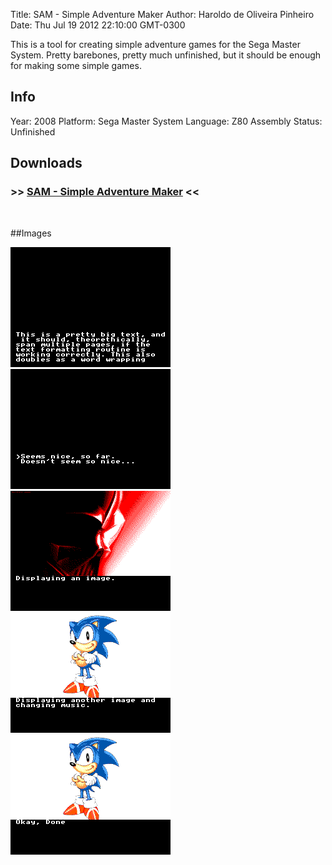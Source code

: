 Title: SAM - Simple Adventure Maker
Author: Haroldo de Oliveira Pinheiro
Date: Thu Jul 19 2012 22:10:00 GMT-0300

This is a tool for creating simple adventure games for the Sega Master System. Pretty barebones, pretty much unfinished, but it should be enough for making some simple games.

## Info
Year: 2008
Platform: Sega Master System
Language: Z80 Assembly
Status: Unfinished 

## Downloads
### >> [SAM - Simple Adventure Maker](downloads/SAM-Simple-Adventure-Maker-v0.04.zip "SAM - Simple Adventure Maker") <<
<br>

##Images

<div class="ContentFlow">
	<div class="flow">
		<img class="item" src="/sam-simple-adventure-maker-sms/output-01.png" />
		<img class="item" src="/sam-simple-adventure-maker-sms/output-02.png" />
		<img class="item" src="/sam-simple-adventure-maker-sms/output-03.png" />
		<img class="item" src="/sam-simple-adventure-maker-sms/output-04.png" />
		<img class="item" src="/sam-simple-adventure-maker-sms/output-05.png" />
	</div>
</div>

